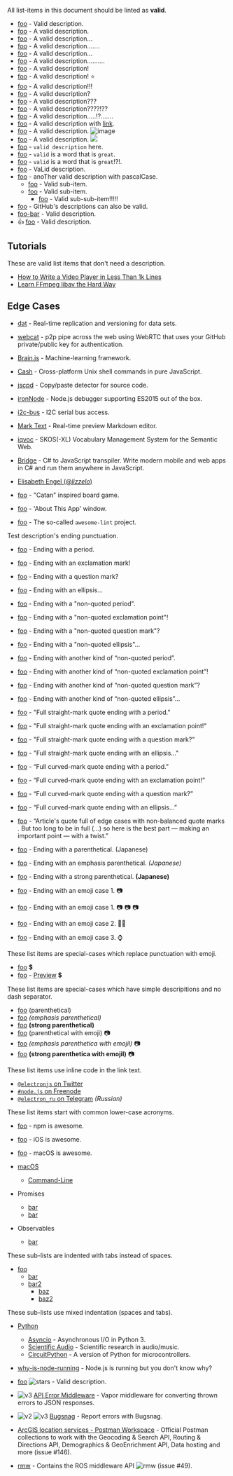 All list-items in this document should be linted as **valid**.

- [foo](https://foo.com) - Valid description.
- [foo](https://foo.com) - A valid description.
- [foo](https://foo.com) - A valid description...
- [foo](https://foo.com) - A valid description.......
- [foo](https://foo.com) - A valid description…
- [foo](https://foo.com) - A valid description..….....
- [foo](https://foo.com) - A valid description!
- [foo](https://foo.com) - A valid description! ⭐
- [foo](https://foo.com) - A valid description!!!
- [foo](https://foo.com) - A valid description?
- [foo](https://foo.com) - A valid description???
- [foo](https://foo.com) - A valid description????!??
- [foo](https://foo.com) - A valid description..…!?…....
- [foo](https://foo.com) - A valid description with [link](https://bar.org).
- [foo](https://foo.com) - A valid description. ![image](image.png)
- [foo](https://foo.com) - A valid description. <img src="image.png">
- [foo](https://foo.com) - `valid description` here.
- [foo](https://foo.com) - `valid` is a word that is `great`.
- [foo](https://foo.com) - `valid` is a word that is `great`!?!.
- [foo](https://foo.com) - VaLid description.
- [foo](https://foo.com) - anoTher valid description with pascalCase.
  - [foo](https://foo.com) - Valid sub-item.
  - [foo](https://foo.com) - Valid sub-item.
    - [foo](https://foo.com) - Valid sub-sub-item!!!!!
- [foo](https://foo.com) - GitHub's descriptions can also be valid.	
- [foo-bar](https://foo-bar.com) - Valid description.
- 👍 [foo](https://foo-bar.com) - Valid description.

## Tutorials

These are valid list items that don't need a description.

- [How to Write a Video Player in Less Than 1k Lines](https://dranger.com/ffmpeg)
- [Learn FFmpeg libav the Hard Way](https://github.com/leandromoreira/ffmpeg-libav-tutorial)

## Edge Cases

- [dat](https://dat-data.com) - Real-time replication and versioning for data sets.
- [webcat](https://github.com/mafintosh/webcat) - p2p pipe across the web using WebRTC that uses your GitHub private/public key for authentication.
- [Brain.js](https://github.com/BrainJS/brain.js) - Machine-learning framework.
- [Cash](https://github.com/dthree/cash) - Cross-platform Unix shell commands in pure JavaScript.
- [jscpd](https://github.com/kucherenko/jscpd) - Copy/paste detector for source code.
- [ironNode](https://github.com/s-a/iron-node) - Node.js debugger supporting ES2015 out of the box.
- [i2c-bus](https://github.com/fivdi/i2c-bus) - I2C serial bus access.
- [Mark Text](https://github.com/marktext/marktext) - Real-time preview Markdown editor.
- [iqvoc](https://github.com/innoq/iqvoc) - SKOS(-XL) Vocabulary Management System for the Semantic Web.
- [Bridge](https://github.com/bridgedotnet/Bridge) - C# to JavaScript transpiler. Write modern mobile and web apps in C# and run them anywhere in JavaScript.
- [Elisabeth Engel (@_lizzelo_)](https://twitter.com/_lizzelo_)

- [foo](https://foo.com) - "Catan" inspired board game.
- [foo](https://foo.com) - 'About This App' window.
- [foo](https://foo.com) - The so-called `awesome-lint` project.

Test description's ending punctuation.
- [foo](https://foo.com) - Ending with a period.
- [foo](https://foo.com) - Ending with an exclamation mark!
- [foo](https://foo.com) - Ending with a question mark?
- [foo](https://foo.com) - Ending with an ellipsis…

- [foo](https://foo.com) - Ending with a "non-quoted period".
- [foo](https://foo.com) - Ending with a "non-quoted exclamation point"!
- [foo](https://foo.com) - Ending with a "non-quoted question mark"?
- [foo](https://foo.com) - Ending with a "non-quoted ellipsis"…
- [foo](https://foo.com) - Ending with another kind of “non-quoted period”.
- [foo](https://foo.com) - Ending with another kind of “non-quoted exclamation point”!
- [foo](https://foo.com) - Ending with another kind of “non-quoted question mark”?
- [foo](https://foo.com) - Ending with another kind of “non-quoted ellipsis”…

- [foo](https://foo.com) - "Full straight-mark quote ending with a period."
- [foo](https://foo.com) - "Full straight-mark quote ending with an exclamation point!"
- [foo](https://foo.com) - "Full straight-mark quote ending with a question mark?"
- [foo](https://foo.com) - "Full straight-mark quote ending with an ellipsis…"
- [foo](https://foo.com) - “Full curved-mark quote ending with a period.”
- [foo](https://foo.com) - “Full curved-mark quote ending with an exclamation point!”
- [foo](https://foo.com) - “Full curved-mark quote ending with a question mark?”
- [foo](https://foo.com) - “Full curved-mark quote ending with an ellipsis…”

- [foo](https://foo.com) - “Article's quote full of edge cases with non-balanced quote marks . But too long to be in full (…) so here is the best part — making an important point — with a twist.”

- [foo](https://foo.com) - Ending with a parenthetical. (Japanese)
- [foo](https://foo.com) - Ending with an emphasis parenthetical. *(Japanese)*
- [foo](https://foo.com) - Ending with a strong parenthetical. **(Japanese)**

- [foo](https://foo.com) - Ending with an emoji case 1. 📷
- [foo](https://foo.com) - Ending with an emoji case 1. 📷 📷 📷
- [foo](https://foo.com) - Ending with an emoji case 2. 👩🏿
- [foo](https://foo.com) - Ending with an emoji case 3. ⌚

These list items are special-cases which replace punctuation with emoji.
- [foo](https://foo.com) 💲
- [foo](https://foo.com) - [Preview](https://read.amazon.com/kp/embed?asin=B01G7TTKSK&asin=B01G7TTKSK&preview=newtab&linkCode=kpe&ref_=cm_sw_r_kb_dp_DLhOxb0XZ3MEC) 💲

These list items are special-cases which have simple descripitions and no dash separator.
- [foo](https://foo.com) (parenthetical)
- [foo](https://foo.com) *(emphasis parenthetical)*
- [foo](https://foo.com) **(strong parenthetical)**
- [foo](https://foo.com) (parenthetical with emoji) 📷
- [foo](https://foo.com) *(emphasis parenthetica with emojil)* 📷
- [foo](https://foo.com) **(strong parenthetica with emojil)** 📷

These list items use inline code in the link text.
- [`@electronjs` on Twitter](https://twitter.com/electronjs)
- [`#node.js` on Freenode](https://webchat.freenode.net/?channels=node.js)
- [`@electron_ru` on Telegram](https://telegram.me/electron_ru) *(Russian)*

These list items start with common lower-case acronyms.
- [foo](https://foo.com) - npm is awesome.
- [foo](https://foo.com) - iOS is awesome.
- [foo](https://foo.com) - macOS is awesome.

- [macOS](https://github.com/iCHAIT/awesome-macOS#readme)
  - [Command-Line](https://github.com/herrbischoff/awesome-macos-command-line#readme)

- Promises
	- [bar](https://bar.com)
	- [bar](https://bar.com)
- Observables
	- [bar](https://bar.com)

These sub-lists are indented with tabs instead of spaces.
- [foo](https://foo.com)
	- [bar](https://bar.com)
	- [bar2](https://bar2.com)
		- [baz](https://baz.com)
		- [baz2](https://baz2.com)

These sub-lists use mixed indentation (spaces and tabs).
- [Python](https://github.com/vinta/awesome-python#readme)
	- [Asyncio](https://github.com/timofurrer/awesome-asyncio#readme) - Asynchronous I/O in Python 3.
	- [Scientific Audio](https://github.com/faroit/awesome-python-scientific-audio#readme) - Scientific research in audio/music.
  - [CircuitPython](https://github.com/adafruit/awesome-circuitpython#readme) - A version of Python for microcontrollers.


- [why-is-node-running](https://github.com/mafintosh/why-is-node-running) - Node.js is running but you don't know why?


- [foo](https://foo.com) ![stars](https://img.shields.io/github/stars/foo/foo.svg) - Valid description.
- ![v3](img/vapor-3.png) [API Error Middleware](https://github.com/skelpo/APIErrorMiddleware) - Vapor middleware for converting thrown errors to JSON responses.
- ![v2](img/vapor-2.png) ![v3](img/vapor-3.png) [Bugsnag](https://github.com/nodes-vapor/bugsnag) - Report errors with Bugsnag.
- [ArcGIS location services - Postman Workspace](https://www.postman.com/arcgis-developer/workspace/arcgis-location-services) - Official Postman collections to work with the Geocoding & Search API, Routing & Directions API, Demographics & GeoEnrichment API, Data hosting and more (issue #146).
- [rmw](https://github.com/ros2/rmw/tree/master/rmw) - Contains the ROS middleware API ![rmw](https://img.shields.io/github/stars/ros2/rmw.svg) (issue #49).
<!-- TODO 
- [__Compiling machine learning programs via high-level tracing__. Roy Frostig, Matthew James Johnson, Chris Leary. _MLSys 2018_.](https://mlsys.org/Conferences/doc/2018/146.pdf) - This white paper describes an early version of JAX, detailing how computation is traced and compiled (issue #136)
-->

